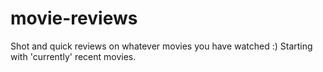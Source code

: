 # movie-reviews
Shot and quick reviews on whatever movies you have watched :) 
Starting with 'currently' recent movies.
